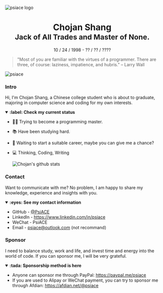 ![psiace logo](https://raw.githubusercontent.com/PsiACE/logo/main/logo.png)

<div align="center">
    <h1>
        Chojan Shang
        <br />
        <sub>Jack of All Trades and Master of None.</sub>
    </h1>
    <p>10 / 24 / 1998 - ?? / ?? / ????</p>
</div>

> "Most of you are familiar with the virtues of a programmer. There are three, of course: laziness, impatience, and hubris." – Larry Wall

![psiace](https://komarev.com/ghpvc/?username=psiace)

### Intro

Hi, I'm Chojan Shang, a Chinese college student who is about to graduate, majoring in computer science and coding for my own interests.

<details open>
<summary><strong>:label: Check my current status</strong></summary>

- :man_scientist: Trying to become a programming master.
- :books: Have been studying hard.
- :thinking: Waiting to start a suitable career, maybe you can give me a chance?
- :computer: Thinking, Coding, Writing

  ![Chojan's github stats](https://github-readme-stats.vercel.app/api?username=psiace&count_private=true) 
  
</details>

### Contact

Want to communicate with me? No problem, I am happy to share my knowledge, experience and insights with you.

<details open>
<summary><strong>:eyes: See my contact information</strong></summary>
  
- GitHub - [@PsiACE](https://github.com/psiace)
- LinkedIn - <https://www.linkedin.com/in/psiace>
- WeChat - PsiACE
- Email - <psiace@outlook.com> (not recommand)

</details>

### Sponsor

I need to balance study, work and life, and invest time and energy into the world of code. If you can sponsor me, I will be very grateful.

<details open>
<summary><strong>:tada: Sponsorship method is here</strong></summary>
  
- Anyone can sponsor me through PayPal: https://paypal.me/psiace
- If you are used to Alipay or WeChat payment, you can try to sponsor me through Afdian: https://afdian.net/@psiace

</details>
